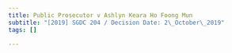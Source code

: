 ```yaml
---
title: Public Prosecutor v Ashlyn Keara Ho Foong Mun
subtitle: "[2019] SGDC 204 / Decision Date: 2\_October\_2019"
tags: []

---
```

